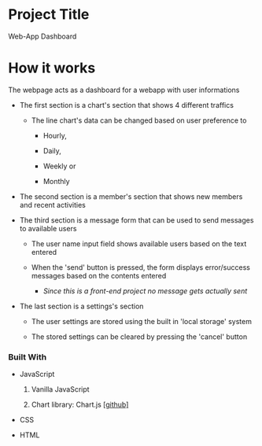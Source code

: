 # Project Title

Web-App Dashboard


# How it works


The webpage acts as a dashboard for a webapp with user informations




- The first section is a chart's section that shows 4 different traffics



  - The line chart's data can be changed based on user preference to

    - Hourly,

    - Daily,

    - Weekly or
    - Monthly


- The second section is a member's section that shows new members and recent activities


- The third section is a message form that can be used to send messages to available users


  - The user name input field shows available users based on the text entered


  - When the 'send' button is pressed, the form displays error/success messages based on the contents entered

    - _Since this is a front-end project no message gets actually sent_







- The last section is a settings's section







  - The user settings are stored using the built in 'local storage' system

  

  - The stored settings can be cleared by pressing the 'cancel' button 







### Built With







- JavaScript







  1. Vanilla JavaScript



  2. Chart library: Chart.js [[github]](https://github.com/chartjs/Chart.js)







- CSS







- HTML






